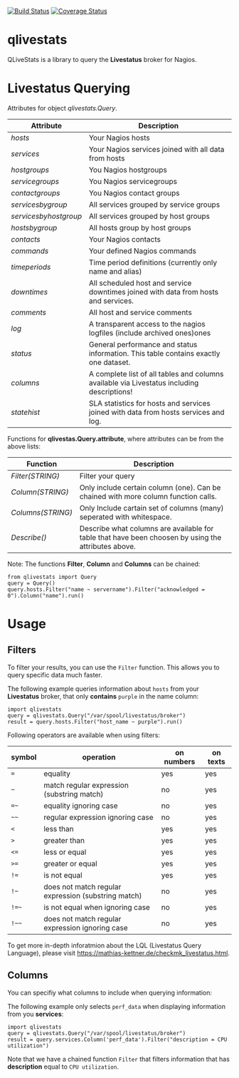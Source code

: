 [![Build Status](https://travis-ci.org/haukurk/qlivestats.svg?branch=master)](https://travis-ci.org/haukurk/qlivestats)
[![Coverage Status](https://coveralls.io/repos/haukurk/qlivestats/badge.svg?branch=master)](https://coveralls.io/r/haukurk/qlivestats?branch=master)
# qlivestats
QLiveStats is a library to query the **Livestatus** broker for Nagios.

# Livestatus Querying

Attributes for object *qlivestats.Query*.

| Attribute                        | Description                                                                                 |
|----------------------------------|---------------------------------------------------------------------------------------------|
| *hosts*               | Your Nagios hosts                                                                           |
| *services*            | Your Nagios services joined with all data from hosts                                        |
| *hostgroups*          | You Nagios hostgroups                                                                       |
| *servicegroups*       | You Nagios servicegroups                                                                    |
| *contactgroups*       | You Nagios contact groups                                                                   |
| *servicesbygroup*     | All services grouped by service groups                                                      |
| *servicesbyhostgroup* | All services grouped by host groups                                                         |
| *hostsbygroup*        | All hosts group by host groups                                                              |
| *contacts*            | Your Nagios contacts                                                                        |
| *commands*            | Your defined Nagios commands                                                                |
| *timeperiods*         | Time period definitions (currently only name and alias)                                     |
| *downtimes*           | All scheduled host and service downtimes joined with data from hosts and services.          |
| *comments*            | All host and service comments                                                               |
| *log*                 | A transparent access to the nagios logfiles (include archived ones)ones                     |
| *status*              | General performance and status information. This table contains exactly one dataset.        |
| *columns*             | A complete list of all tables and columns available via Livestatus including descriptions!  |
| *statehist*           | SLA statistics for hosts and services joined with data from hosts services and log. |

Functions for **qlivestas.Query.attribute**, where attributes can be from the above lists:

| Function                        | Description                                                     |
|----------------------------------|-----------------------------------------------------------------|
| *Filter(STRING)*               | Filter your query                                                         | 
| *Column(STRING)*            | Only include certain column (one). Can be chained with more column function calls.|        
| *Columns(STRING)*          | Only Include cartain set of columns (many) seperated with whitespace.                    |
| *Describe()*           | Describe what columns are available for table that have been choosen by using the attributes above. | 

Note: The functions **Filter**, **Column** and **Columns** can be chained:
```
from qlivestats import Query
query = Query()
query.hosts.Filter("name ~ servername").Filter("acknowledged = 0").Column("name").run()
```

# Usage

## Filters

To filter your results, you can use the ```Filter``` function. This allows you to query specific data much faster.

The following example queries information about ```hosts``` from your **Livestatus** broker, that only **contains** ```purple``` in the name column:

```
import qlivestats
query = qlivestats.Query("/var/spool/livestatus/broker")
result = query.hosts.Filter("host_name ~ purple").run()
```

Following operators are available when using filters:

| symbol  | operation                                   | on numbers  | on texts  |
|-------- |-------------------------------------------- |------------ |---------- |
| `=`       | equality                                    | yes         | yes       |
| `~`       | match regular expression (substring match)  | no          | yes       |
| `=~`      | equality ignoring case                      | no          | yes       |
| `~~`      | regular expression ignoring case            | no          | yes       |
| `<`       | less than                                   | yes         | yes       |
| `>`       | greater than                                | yes         | yes       |
| `<=`      | less or equal                               | yes         | yes       |
| `>=`      | greater or equal                            | yes         | yes       |
| `!=`      | is not equal                                | yes         | yes       |
| `!~`      | does not match regular expression (substring match) | no  | yes       |
| `!=~`     | is not equal when ignoring case             | no          | yes       |
| `!~~`     | does not match regular expression ignoring case | no      | yes       | 

To get more in-depth inforatmion about the LQL (Livestatus Query Language), please visit https://mathias-kettner.de/checkmk_livestatus.html.

## Columns

You can specifiy what columns to include when querying information:

The following example only selects ```perf_data``` when displaying information from you **services**:

```
import qlivestats
query = qlivestats.Query("/var/spool/livestatus/broker")
result = query.services.Column('perf_data').Filter("description = CPU utilization")                                                             
```

Note that we have a chained function ```Filter``` that filters information that has **description** equal to ```CPU utilization```.
